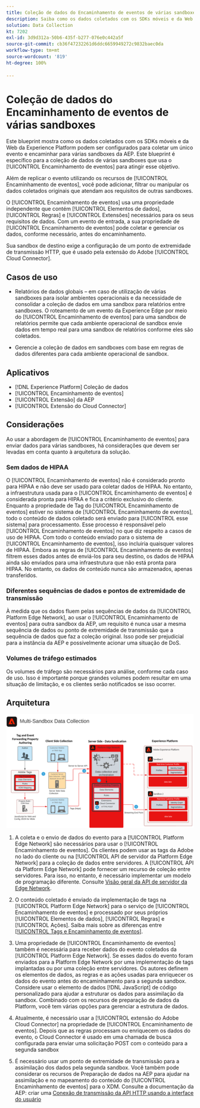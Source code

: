 ```yaml
---
title: Coleção de dados do Encaminhamento de eventos de várias sandboxes
description: Saiba como os dados coletados com os SDKs móveis e da Web da Experience Platform podem ser configurados para coletar um único evento e encaminhar para várias sandboxes da Experience Platform.
solution: Data Collection
kt: 7202
exl-id: 3d9d312a-50b6-435f-b277-076e0c442a5f
source-git-commit: cb36f47232261d6ddc6659949272c9832baec0da
workflow-type: tm+mt
source-wordcount: '819'
ht-degree: 100%

---
```


# Coleção de dados do Encaminhamento de eventos de várias sandboxes

Este blueprint mostra como os dados coletados com os SDKs móveis e da Web da Experience Platform podem ser configurados para coletar um único evento e encaminhar para várias sandboxes da AEP. Este blueprint é específico para a coleção de dados de várias sandboxes que usa o [!UICONTROL Encaminhamento de eventos] para atingir esse objetivo.

Além de replicar o evento utilizando os recursos de [!UICONTROL Encaminhamento de eventos], você pode adicionar, filtrar ou manipular os dados coletados originais que atendam aos requisitos de outras sandboxes.

O [!UICONTROL Encaminhamento de eventos] usa uma propriedade independente que contém [!UICONTROL Elementos de dados], [!UICONTROL Regras] e [!UICONTROL Extensões] necessários para os seus requisitos de dados. Com um evento de entrada, a sua propriedade de [!UICONTROL Encaminhamento de eventos] pode coletar e gerenciar os dados, conforme necessário, antes do encaminhamento.

Sua sandbox de destino exige a configuração de um ponto de extremidade de transmissão HTTP, que é usado pela extensão do Adobe [!UICONTROL Cloud Connector].

## Casos de uso

* Relatórios de dados globais – em caso de utilização de várias sandboxes para isolar ambientes operacionais e da necessidade de consolidar a coleção de dados em uma sandbox para relatórios entre sandboxes. O roteamento de um evento da Experience Edge por meio do [!UICONTROL Encaminhamento de eventos] para uma sandbox de relatórios permite que cada ambiente operacional de sandbox envie dados em tempo real para uma sandbox de relatórios conforme eles são coletados.

* Gerencie a coleção de dados em sandboxes com base em regras de dados diferentes para cada ambiente operacional de sandbox.

## Aplicativos

* [!DNL Experience Platform] Coleção de dados
* [!UICONTROL Encaminhamento de eventos]
* [!UICONTROL Extensão] da AEP
* [!UICONTROL Extensão do Cloud Connector]

## Considerações

Ao usar a abordagem de [!UICONTROL Encaminhamento de eventos] para enviar dados para várias sandboxes, há considerações que devem ser levadas em conta quanto à arquitetura da solução.

### Sem dados de HIPAA

O [!UICONTROL Encaminhamento de eventos] não é considerado pronto para HIPAA e não deve ser usado para coletar dados de HIPAA. No entanto, a infraestrutura usada para o [!UICONTROL Encaminhamento de eventos] é considerada pronta para HIPAA e fica a critério exclusivo do cliente. Enquanto a propriedade de Tag do [!UICONTROL Encaminhamento de eventos] estiver no sistema de [!UICONTROL Encaminhamento de eventos], todo o conteúdo de dados coletado será enviado para [!UICONTROL esse sistema] para processamento. Esse processo é responsável pelo [!UICONTROL Encaminhamento de eventos] no que diz respeito a casos de uso de HIPAA. Com todo o conteúdo enviado para o sistema de [!UICONTROL Encaminhamento de eventos], isso incluiria quaisquer valores de HIPAA. Embora as regras de [!UICONTROL Encaminhamento de eventos] filtrem esses dados antes de enviá-los para seu destino, os dados de HIPAA ainda são enviados para uma infraestrutura que não está pronta para HIPAA. No entanto, os dados de conteúdo nunca são armazenados, apenas transferidos.

### Diferentes sequências de dados e pontos de extremidade de transmissão

À medida que os dados fluem pelas sequências de dados da [!UICONTROL Platform Edge Network], ao usar o [!UICONTROL Encaminhamento de eventos] para outra sandbox da AEP, um requisito é nunca usar a mesma sequência de dados ou ponto de extremidade de transmissão que a sequência de dados que faz a coleção original. Isso pode ser prejudicial para a instância da AEP e possivelmente acionar uma situação de DoS.

### Volumes de tráfego estimados

Os volumes de tráfego são necessários para análise, conforme cada caso de uso. Isso é importante porque grandes volumes podem resultar em uma situação de limitação, e os clientes serão notificados se isso ocorrer.

## Arquitetura

![Encaminhamento de eventos [!UICONTROL de várias sandboxes]](assets/multi-sandbox-data-collection.png)

1. A coleta e o envio de dados do evento para a [!UICONTROL Platform Edge Network] são necessários para usar o [!UICONTROL Encaminhamento de eventos]. Os clientes podem usar as tags da Adobe no lado do cliente ou na [!UICONTROL API de servidor da Platform Edge Network] para a coleção de dados entre servidores. A [!UICONTROL API da Platform Edge Network] pode fornecer um recurso de coleção entre servidores. Para isso, no entanto, é necessário implementar um modelo de programação diferente. Consulte [Visão geral da API de servidor da Edge Network](https://experienceleague.adobe.com/docs/experience-platform/edge-network-server-api/overview.html?lang=pt-BR).

1. O conteúdo coletado é enviado da implementação de tags na [!UICONTROL Platform Edge Network] para o serviço de [!UICONTROL Encaminhamento de eventos] e processado por seus próprios [!UICONTROL Elementos de dados], [!UICONTROL Regras] e [!UICONTROL Ações]. Saiba mais sobre as diferenças entre [[!UICONTROL Tags e Encaminhamento de eventos]](https://experienceleague.adobe.com/docs/experience-platform/tags/event-forwarding/overview.html?lang=pt-BR#differences-from-tags).

1. Uma propriedade de [!UICONTROL Encaminhamento de eventos] também é necessária para receber dados do evento coletados da [!UICONTROL Platform Edge Network]. Se esses dados do evento foram enviados para a Platform Edge Network por uma implementação de tags implantadas ou por uma coleção entre servidores. Os autores definem os elementos de dados, as regras e as ações usadas para enriquecer os dados do evento antes do encaminhamento para a segunda sandbox. Considere usar o elemento de dados [!DNL JavaScript] de código personalizado para ajudar a estruturar os dados para assimilação da sandbox. Combinado com os recursos de preparação de dados da Platform, você tem várias opções para gerenciar a estrutura de dados.

1. Atualmente, é necessário usar a [!UICONTROL extensão do Adobe Cloud Connector] na propriedade de [!UICONTROL Encaminhamento de eventos]. Depois que as regras processam ou enriquecem os dados do evento, o Cloud Connector é usado em uma chamada de busca configurada para enviar uma solicitação POST com o conteúdo para a segunda sandbox

1. É necessário usar um ponto de extremidade de transmissão para a assimilação dos dados pela segunda sandbox. Você também pode considerar os recursos de Preparação de dados na AEP para ajudar na assimilação e no mapeamento do conteúdo do [!UICONTROL Encaminhamento de eventos] para o XDM. Consulte a documentação da AEP: criar uma [Conexão de transmissão da API HTTP usando a interface do usuário](https://experienceleague.adobe.com/docs/experience-platform/sources/ui-tutorials/create/streaming/http.html?lang=pt-BR)
